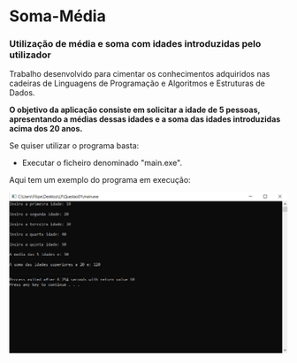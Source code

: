 # Soma-Média
### Utilização de média e soma com idades introduzidas pelo utilizador
Trabalho desenvolvido para cimentar os conhecimentos adquiridos nas cadeiras de Linguagens de Programação e Algoritmos e Estruturas de Dados.

**O objetivo da aplicação consiste em solicitar a idade de 5 pessoas, apresentando a médias dessas idades e a soma das idades introduzidas acima dos 20 anos.**

Se quiser utilizar o programa basta:
* Executar o ficheiro denominado "main.exe".

Aqui tem um exemplo do programa em execução:

![](exe.PNG)
